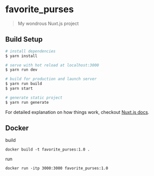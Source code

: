 # favorite_purses

> My wondrous Nuxt.js project

## Build Setup

``` bash
# install dependencies
$ yarn install

# serve with hot reload at localhost:3000
$ yarn run dev

# build for production and launch server
$ yarn run build
$ yarn start

# generate static project
$ yarn run generate
```

For detailed explanation on how things work, checkout [Nuxt.js docs](https://nuxtjs.org).

## Docker

build
```
docker build -t favorite_purses:1.0 .
```

run
```
docker run -itp 3000:3000 favorite_purses:1.0
```
